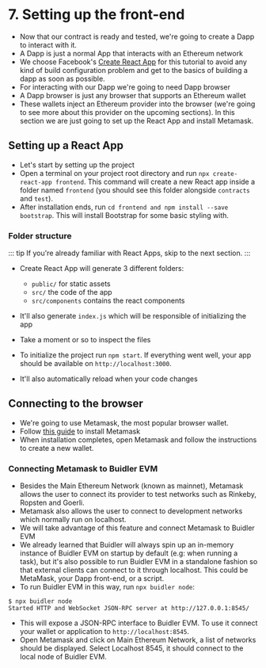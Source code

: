 # 7. Setting up the front-end

- Now that our contract is ready and tested, we're going to create a Dapp to interact with it.
- A Dapp is just a normal App that interacts with an Ethereum network 
- We choose Facebook's [Create React App](https://github.com/facebook/create-react-app) for this tutorial to avoid any kind of build configuration problem and get to the basics of building a dapp as soon as possible.
- For interacting with our Dapp we're going to need Dapp browser
- A Dapp browser is just any browser that supports an Ethereum wallet
- These wallets inject an Ethereum provider into the browser (we're going to see more about this provider on the upcoming sections). In this section we are just going to set up the React App and install Metamask. 

## Setting up a React App

- Let's start by setting up the project
- Open a terminal on your project root directory and run `npx create-react-app frontend`. This command will create a new React app inside a folder named `frontend` (you should see this folder alongside `contracts` and `test`).
- After installation ends, run `cd frontend and npm install --save bootstrap`. This will install Bootstrap for some basic styling with. 

### Folder structure

::: tip
If you're already familiar with React Apps, skip to the next section.
:::

- Create React App will generate 3 different folders:
  - `public/` for static assets
  - `src/` the code of the app
  - `src/components` contains the react components

- It'll also generate `index.js` which will be responsible of initializing the app
- Take a moment or so to inspect the files
- To initialize the project run `npm start`. If everything went well, your app should be available on `http://localhost:3000`.
- It'll also automatically reload when your code changes   

## Connecting to the browser

- We're going to use Metamask, the most popular browser wallet. 
- Follow [this guide](https://metamask.zendesk.com/hc/en-us/articles/360015489531-Getting-Started-With-MetaMask-Part-1-) to install Metamask 
- When installation completes, open Metamask and follow the instructions to create a new wallet.

### Connecting Metamask to Buidler EVM
- Besides the Main Ethereum Network (known as mainnet), Metamask allows the user to connect its provider to test networks such as Rinkeby, Ropsten and Goerli.
- Metamask also allows the user to connect to development networks which normally run on localhost.
- We will take advantage of this feature and connect Metamask to Buidler EVM
- We already learned that Buidler will always spin up an in-memory instance of Buidler EVM on startup by default (e.g: when running a task), but it's also possible to run Buidler EVM in a standalone fashion so that external clients can connect to it through localhost. This could be MetaMask, your Dapp front-end, or a script.
- To run Buidler EVM in this way, run `npx buidler node`:
```
$ npx buidler node
Started HTTP and WebSocket JSON-RPC server at http://127.0.0.1:8545/
```
- This will expose a JSON-RPC interface to Buidler EVM. To use it connect your wallet or application to `http://localhost:8545`.
- Open Metamask and click on Main Ethereum Network, a list of networks should be displayed. Select Localhost 8545, it should connect to the local node of Buidler EVM.


